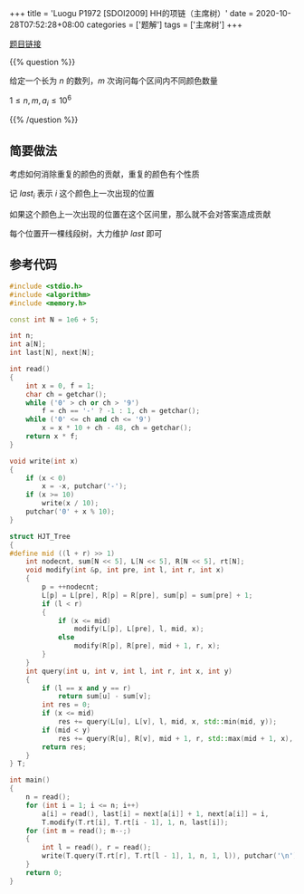 +++
title = 'Luogu P1972 [SDOI2009] HH的项链（主席树）'
date = 2020-10-28T07:52:28+08:00
categories = ['题解']
tags = ['主席树']
+++

[题目链接](https://www.luogu.com.cn/problem/P1972)

{{% question %}}

给定一个长为 $n$ 的数列，$m$ 次询问每个区间内不同颜色数量

$1 \le n,m,a_i \le 10^6$

{{% /question %}}

<!--more-->

## 简要做法

考虑如何消除重复的颜色的贡献，重复的颜色有个性质

记 $last_i$ 表示 $i$ 这个颜色上一次出现的位置

如果这个颜色上一次出现的位置在这个区间里，那么就不会对答案造成贡献

每个位置开一棵线段树，大力维护 $last$ 即可

## 参考代码

```cpp
#include <stdio.h>
#include <algorithm>
#include <memory.h>

const int N = 1e6 + 5;

int n;
int a[N];
int last[N], next[N];

int read()
{
    int x = 0, f = 1;
    char ch = getchar();
    while ('0' > ch or ch > '9')
        f = ch == '-' ? -1 : 1, ch = getchar();
    while ('0' <= ch and ch <= '9')
        x = x * 10 + ch - 48, ch = getchar();
    return x * f;
}

void write(int x)
{
    if (x < 0)
        x = -x, putchar('-');
    if (x >= 10)
        write(x / 10);
    putchar('0' + x % 10);
}

struct HJT_Tree
{
#define mid ((l + r) >> 1)
    int nodecnt, sum[N << 5], L[N << 5], R[N << 5], rt[N];
    void modify(int &p, int pre, int l, int r, int x)
    {
        p = ++nodecnt;
        L[p] = L[pre], R[p] = R[pre], sum[p] = sum[pre] + 1;
        if (l < r)
        {
            if (x <= mid)
                modify(L[p], L[pre], l, mid, x);
            else
                modify(R[p], R[pre], mid + 1, r, x);
        }
    }
    int query(int u, int v, int l, int r, int x, int y)
    {
        if (l == x and y == r)
            return sum[u] - sum[v];
        int res = 0;
        if (x <= mid)
            res += query(L[u], L[v], l, mid, x, std::min(mid, y));
        if (mid < y)
            res += query(R[u], R[v], mid + 1, r, std::max(mid + 1, x), y);
        return res;
    }
} T;

int main()
{
    n = read();
    for (int i = 1; i <= n; i++)
        a[i] = read(), last[i] = next[a[i]] + 1, next[a[i]] = i,
        T.modify(T.rt[i], T.rt[i - 1], 1, n, last[i]);
    for (int m = read(); m--;)
    {
        int l = read(), r = read();
        write(T.query(T.rt[r], T.rt[l - 1], 1, n, 1, l)), putchar('\n');
    }
    return 0;
}
```
